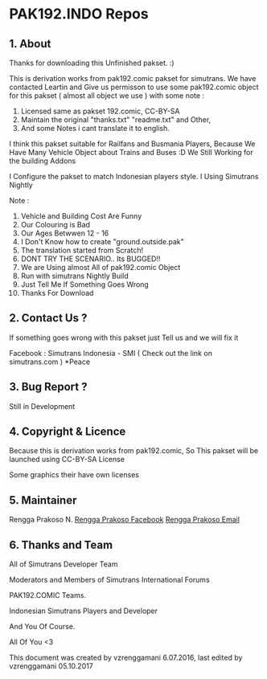 # PAK192.INDO Repos

## 1. About

Thanks for downloading this Unfinished pakset. :)

This is derivation works from pak192.comic pakset for simutrans.
We have contacted Leartin and Give us permisson to use some pak192.comic object
for this pakset ( almost all object we use ) with some note :
1. Licensed same as pakset  192.comic, CC-BY-SA
2. Maintain the original "thanks.txt" "readme.txt" and Other,
3. And some Notes i cant translate it to english.

I think this pakset suitable for Railfans and Busmania Players,
Because We Have Many Vehicle Object about Trains and Buses :D
We Still Working for the building Addons

I Configure the pakset to match Indonesian players style.
I Using Simutrans Nightly

Note :
1. Vehicle and Building Cost Are Funny
2. Our Colouring is Bad
3. Our Ages Betwwen 12 - 16
4. I Don't Know how to create "ground.outside.pak"
5. The translation started from Scratch!
6. DONT TRY THE SCENARIO.. Its BUGGED!!
7. We are Using almost All of pak192.comic Object
8. Run with simutrans Nightly Build
9. Just Tell Me If Something Goes Wrong
10. Thanks For Download

## 2. Contact Us ?

If something goes wrong with this pakset just Tell us and we will fix it

Facebook : 
Simutrans Indonesia - SMI 
( Check out the link on simutrans.com ) *Peace


## 3. Bug Report ?

Still in Development

## 4. Copyright & Licence

Because this is derivation works from pak192.comic,
So This pakset will be launched using CC-BY-SA License

Some graphics their have own licenses

## 5. Maintainer

Rengga Prakoso N.
[Rengga Prakoso Facebook](http://www.facebook.com/vzrenggamani)
[Rengga Prakoso Email](mailto:rengga.prakoso@gmail.com)

## 6. Thanks and Team

All of Simutrans Developer Team

Moderators and Members of Simutrans International Forums

PAK192.COMIC Teams. 

Indonesian Simutrans Players and Developer

And You Of Course.

All Of You <3

This document was created by vzrenggamani 6.07.2016, last edited by vzrenggamani 05.10.2017